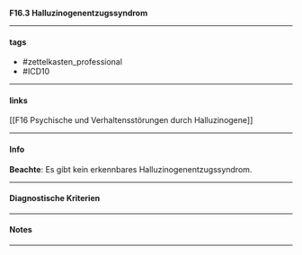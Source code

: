 __F16.3 Halluzinogenentzugssyndrom__

___________________________________________
#### tags

- #zettelkasten_professional
- #ICD10 
___________________________________________
#### links

[[F16 Psychische und Verhaltensstörungen durch Halluzinogene]]

___________________________________________
#### Info
__Beachte__: 
Es gibt kein erkennbares Halluzinogenentzugssyndrom.
___________________________________________
#### Diagnostische Kriterien

___________________________________________
#### Notes

___________________________________________

